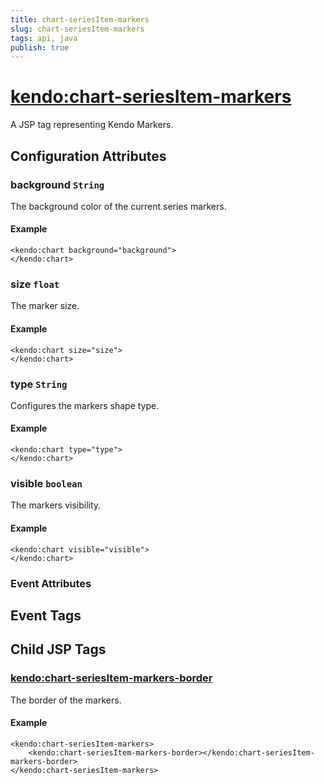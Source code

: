```yaml
---
title: chart-seriesItem-markers
slug: chart-seriesItem-markers
tags: api, java
publish: true
---
```


# <kendo:chart-seriesItem-markers>
A JSP tag representing Kendo Markers.

## Configuration Attributes


### background `String`

The background color of the current series markers.

#### Example
    <kendo:chart background="background">
    </kendo:chart>



### size `float`

The marker size.

#### Example
    <kendo:chart size="size">
    </kendo:chart>



### type `String`

Configures the markers shape type.

#### Example
    <kendo:chart type="type">
    </kendo:chart>



### visible `boolean`

The markers visibility.

#### Example
    <kendo:chart visible="visible">
    </kendo:chart>



### Event Attributes

## Event Tags
 

## Child JSP Tags

### [<kendo:chart-seriesItem-markers-border>](/api/wrappers/jsp/chart/seriesitem-markers-border)

The border of the markers.

#### Example

    <kendo:chart-seriesItem-markers>
        <kendo:chart-seriesItem-markers-border></kendo:chart-seriesItem-markers-border>
    </kendo:chart-seriesItem-markers>
 
